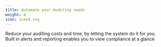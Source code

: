 ```yaml
---
title: Automate your Auditing needs
weight: 4
icon: icon4.svg
---
```


Reduce your auditing costs and time, by letting the system do it for you. Built in alerts and reporting enables you to view compliance at a glance